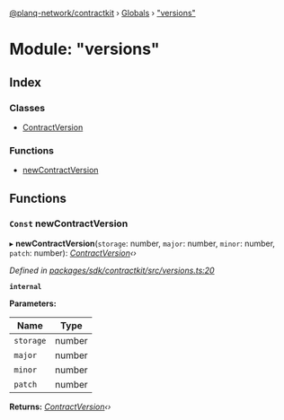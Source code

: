 [@planq-network/contractkit](../README.md) › [Globals](../globals.md) › ["versions"](_versions_.md)

# Module: "versions"

## Index

### Classes

* [ContractVersion](../classes/_versions_.contractversion.md)

### Functions

* [newContractVersion](_versions_.md#const-newcontractversion)

## Functions

### `Const` newContractVersion

▸ **newContractVersion**(`storage`: number, `major`: number, `minor`: number, `patch`: number): *[ContractVersion](../classes/_versions_.contractversion.md)‹›*

*Defined in [packages/sdk/contractkit/src/versions.ts:20](https://github.com/planq-network/planq-sdk/blob/master/packages/sdk/contractkit/src/versions.ts#L20)*

**`internal`** 

**Parameters:**

Name | Type |
------ | ------ |
`storage` | number |
`major` | number |
`minor` | number |
`patch` | number |

**Returns:** *[ContractVersion](../classes/_versions_.contractversion.md)‹›*
